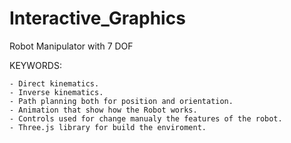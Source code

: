 # Interactive_Graphics

Robot Manipulator with 7 DOF

KEYWORDS:

	- Direct kinematics.
	- Inverse kinematics.
	- Path planning both for position and orientation.
	- Animation that show how the Robot works.
	- Controls used for change manualy the features of the robot.
	- Three.js library for build the enviroment.
